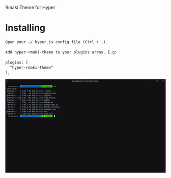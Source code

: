 Rmaki Theme for Hyper

# Installing

    Open your ~/.hyper.js config file (Ctrl + ,).

    Add hyper-rmaki-theme to your plugins array. E.g:

    plugins: [
      "hyper-rmaki-theme"
    ],

![Screenshot](./Hyper%20Theme.png)
